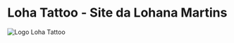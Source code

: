 # Loha Tattoo - Site da Lohana Martins
![Logo Loha Tattoo](https://lh5.googleusercontent.com/p/AF1QipNiG7l0ZMFg5gixL5cpr73CCC4_jKhEzcB3Jdkq=w600-h485-p-k-no)
